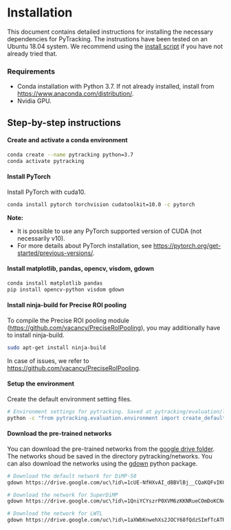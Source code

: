# Installation

This document contains detailed instructions for installing the necessary dependencies for PyTracking. The instrustions have been tested on an Ubuntu 18.04 system. We recommend using the [install script](install.sh) if you have not already tried that.  

### Requirements  
* Conda installation with Python 3.7. If not already installed, install from https://www.anaconda.com/distribution/.
* Nvidia GPU.

## Step-by-step instructions  
#### Create and activate a conda environment
```bash
conda create --name pytracking python=3.7
conda activate pytracking
```

#### Install PyTorch  
Install PyTorch with cuda10.  
```bash
conda install pytorch torchvision cudatoolkit=10.0 -c pytorch
```

**Note:**  
- It is possible to use any PyTorch supported version of CUDA (not necessarily v10).   
- For more details about PyTorch installation, see https://pytorch.org/get-started/previous-versions/.  

#### Install matplotlib, pandas, opencv,  visdom, gdown  
```bash
conda install matplotlib pandas
pip install opencv-python visdom gdown
```


#### Install ninja-build for Precise ROI pooling  
To compile the Precise ROI pooling module (https://github.com/vacancy/PreciseRoIPooling), you may additionally have to install ninja-build.
```bash
sudo apt-get install ninja-build
```
In case of issues, we refer to https://github.com/vacancy/PreciseRoIPooling.  


#### Setup the environment  
Create the default environment setting files. 
```bash
# Environment settings for pytracking. Saved at pytracking/evaluation/local.py
python -c "from pytracking.evaluation.environment import create_default_local_file; create_default_local_file()"

```

#### Download the pre-trained networks  
You can download the pre-trained networks from the [google drive folder](https://drive.google.com/open?id=1FzGPxJy2k1rrY8bYGR6z20TySJVCACuI). 
The networks shoud be saved in the directory pytracking/networks.
You can also download the networks using the [gdown](https://github.com/wkentaro/gdown) python package.

```bash
# Download the default network for DiMP-50
gdown https://drive.google.com/uc\?id\=1cUE-NfHXvAI_dBBVlBj__CQaKQFvIKCU -O pytracking/networks/dimp50.pth.tar

# Download the network for SuperDiMP
gdown https://drive.google.com/uc\?id\=1QniYCYszrP0XVM6zKKNRueCOmDoKCNct -O pytracking/networks/super_dimp.pth.tar

# Download the network for LWTL
gdown https://drive.google.com/uc\?id\=1aXWbKnwehXs2JOCY68fQdzSImfTcATRB -O pytracking/networks/lwtl.pth.tar
```
